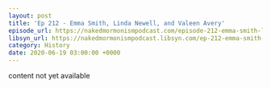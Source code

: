 ```yaml
---
layout: post
title: 'Ep 212 - Emma Smith, Linda Newell, and Valeen Avery'
episode_url: https://nakedmormonismpodcast.com/episode-212-emma-smith-linda-newell-valeen-avery/
libsyn_url: https://nakedmormonismpodcast.libsyn.com/ep-212-emma-smith-linda-newell-and-valeen-avery
category: History
date: 2020-06-19 03:00:00 +0000
---
```


content not yet available

